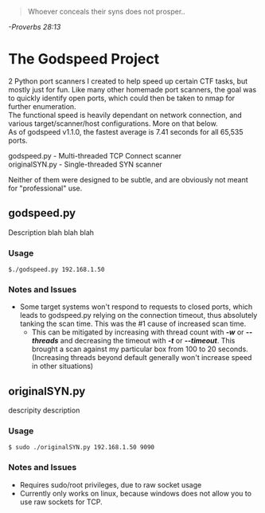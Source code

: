 >Whoever conceals their syns does not prosper..<br/>

*-Proverbs 28:13*
# The Godspeed Project
2 Python port scanners I created to help speed up certain CTF tasks, but mostly just for fun. Like many other homemade port scanners, the goal was to quickly identify open ports, which could then be taken to nmap for further enumeration.</br>
The functional speed is heavily dependant on network connection, and various target/scanner/host configurations. More on that below.<br/>
As of godspeed v1.1.0, the fastest average is 7.41 seconds for all 65,535 ports.<br/>

godspeed.py - Multi-threaded TCP Connect scanner<br/>
originalSYN.py - Single-threaded SYN scanner<br/>

Neither of them were designed to be subtle, and are obviously not meant for "professional" use.<br/>
## godspeed.py
Description blah blah blah
### Usage
```
$./godspeed.py 192.168.1.50
```
### Notes and Issues
- Some target systems won't respond to requests to closed ports, which leads to godspeed.py relying on the connection timeout, thus absolutely tanking the scan time. This was the #1 cause of increased scan time.
  - This can be mitigated by increasing with thread count with ***-w*** or ***--threads*** and decreasing the timeout with ***-t*** or ***--timeout***. This brought a scan against my particular box from 100 to 20 seconds. (Increasing threads beyond default generally won't increase speed in other situations)

## originalSYN.py
descripity description
### Usage
```
$ sudo ./originalSYN.py 192.168.1.50 9090
```
### Notes and Issues
- Requires sudo/root privileges, due to raw socket usage
- Currently only works on linux, because windows does not allow you to use raw sockets for TCP. 

